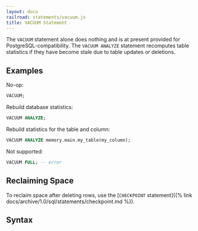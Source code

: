 ```yaml
---
layout: docu
railroad: statements/vacuum.js
title: VACUUM Statement
---
```


The `VACUUM` statement alone does nothing and is at present provided for PostgreSQL-compatibility.
The `VACUUM ANALYZE` statement recomputes table statistics if they have become stale due to table updates or deletions.

## Examples

No-op:

```sql
VACUUM;
```

Rebuild database statistics:

```sql
VACUUM ANALYZE;
```

Rebuild statistics for the table and column:

```sql
VACUUM ANALYZE memory.main.my_table(my_column);
```

Not supported:

```sql
VACUUM FULL; -- error
```

## Reclaiming Space

To reclaim space after deleting rows, use the [`CHECKPOINT` statement]({% link docs/archive/1.0/sql/statements/checkpoint.md %}).

## Syntax

<div id="rrdiagram1"></div>